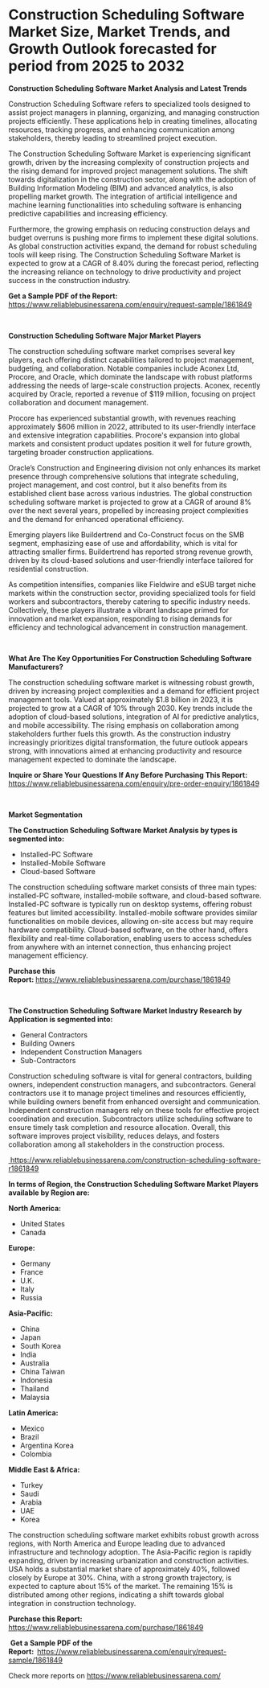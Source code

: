 <p><h1>Construction Scheduling Software Market Size, Market Trends, and Growth Outlook forecasted for period from 2025 to 2032</h1></p><p><strong>Construction Scheduling Software Market Analysis and Latest Trends</strong></p>
<p><p>Construction Scheduling Software refers to specialized tools designed to assist project managers in planning, organizing, and managing construction projects efficiently. These applications help in creating timelines, allocating resources, tracking progress, and enhancing communication among stakeholders, thereby leading to streamlined project execution.</p><p>The Construction Scheduling Software Market is experiencing significant growth, driven by the increasing complexity of construction projects and the rising demand for improved project management solutions. The shift towards digitalization in the construction sector, along with the adoption of Building Information Modeling (BIM) and advanced analytics, is also propelling market growth. The integration of artificial intelligence and machine learning functionalities into scheduling software is enhancing predictive capabilities and increasing efficiency.</p><p>Furthermore, the growing emphasis on reducing construction delays and budget overruns is pushing more firms to implement these digital solutions. As global construction activities expand, the demand for robust scheduling tools will keep rising. The Construction Scheduling Software Market is expected to grow at a CAGR of 8.40% during the forecast period, reflecting the increasing reliance on technology to drive productivity and project success in the construction industry.</p></p>
<p><strong>Get a Sample PDF of the Report:&nbsp;</strong> <a href="https://www.reliablebusinessarena.com/enquiry/request-sample/1861849?utm_campaign=3165&utm_medium=2&utm_source=Github&utm_content=ia&utm_term=09032025&utm_id=construction-scheduling-software">https://www.reliablebusinessarena.com/enquiry/request-sample/1861849</a></p>
<p>&nbsp;</p>
<p><strong>Construction Scheduling Software Major Market Players</strong></p>
<p><p>The construction scheduling software market comprises several key players, each offering distinct capabilities tailored to project management, budgeting, and collaboration. Notable companies include Aconex Ltd, Procore, and Oracle, which dominate the landscape with robust platforms addressing the needs of large-scale construction projects. Aconex, recently acquired by Oracle, reported a revenue of $119 million, focusing on project collaboration and document management.</p><p>Procore has experienced substantial growth, with revenues reaching approximately $606 million in 2022, attributed to its user-friendly interface and extensive integration capabilities. Procore's expansion into global markets and consistent product updates position it well for future growth, targeting broader construction applications.</p><p>Oracle’s Construction and Engineering division not only enhances its market presence through comprehensive solutions that integrate scheduling, project management, and cost control, but it also benefits from its established client base across various industries. The global construction scheduling software market is projected to grow at a CAGR of around 8% over the next several years, propelled by increasing project complexities and the demand for enhanced operational efficiency.</p><p>Emerging players like Buildertrend and Co-Construct focus on the SMB segment, emphasizing ease of use and affordability, which is vital for attracting smaller firms. Buildertrend has reported strong revenue growth, driven by its cloud-based solutions and user-friendly interface tailored for residential construction.</p><p>As competition intensifies, companies like Fieldwire and eSUB target niche markets within the construction sector, providing specialized tools for field workers and subcontractors, thereby catering to specific industry needs. Collectively, these players illustrate a vibrant landscape primed for innovation and market expansion, responding to rising demands for efficiency and technological advancement in construction management.</p></p>
<p>&nbsp;</p>
<p><strong>What Are The Key Opportunities For Construction Scheduling Software Manufacturers?</strong></p>
<p><p>The construction scheduling software market is witnessing robust growth, driven by increasing project complexities and a demand for efficient project management tools. Valued at approximately $1.8 billion in 2023, it is projected to grow at a CAGR of 10% through 2030. Key trends include the adoption of cloud-based solutions, integration of AI for predictive analytics, and mobile accessibility. The rising emphasis on collaboration among stakeholders further fuels this growth. As the construction industry increasingly prioritizes digital transformation, the future outlook appears strong, with innovations aimed at enhancing productivity and resource management expected to dominate the landscape.</p></p>
<p><strong>Inquire or Share Your Questions If Any Before Purchasing This Report:</strong> <a href="https://www.reliablebusinessarena.com/enquiry/pre-order-enquiry/1861849?utm_campaign=3165&utm_medium=2&utm_source=Github&utm_content=ia&utm_term=09032025&utm_id=construction-scheduling-software">https://www.reliablebusinessarena.com/enquiry/pre-order-enquiry/1861849</a></p>
<p>&nbsp;</p>
<p><strong>Market Segmentation</strong></p>
<p><strong>The Construction Scheduling Software Market Analysis by types is segmented into:</strong></p>
<p><ul><li>Installed-PC Software</li><li>Installed-Mobile Software</li><li>Cloud-based Software</li></ul></p>
<p><p>The construction scheduling software market consists of three main types: installed-PC software, installed-mobile software, and cloud-based software. Installed-PC software is typically run on desktop systems, offering robust features but limited accessibility. Installed-mobile software provides similar functionalities on mobile devices, allowing on-site access but may require hardware compatibility. Cloud-based software, on the other hand, offers flexibility and real-time collaboration, enabling users to access schedules from anywhere with an internet connection, thus enhancing project management efficiency.</p></p>
<p><strong>Purchase this Report:&nbsp;</strong><a href="https://www.reliablebusinessarena.com/purchase/1861849?utm_campaign=3165&utm_medium=2&utm_source=Github&utm_content=ia&utm_term=09032025&utm_id=construction-scheduling-software">https://www.reliablebusinessarena.com/purchase/1861849</a></p>
<p>&nbsp;</p>
<p><strong>The Construction Scheduling Software Market Industry Research by Application is segmented into:</strong></p>
<p><ul><li>General Contractors</li><li>Building Owners</li><li>Independent Construction Managers</li><li>Sub-Contractors</li></ul></p>
<p><p>Construction scheduling software is vital for general contractors, building owners, independent construction managers, and subcontractors. General contractors use it to manage project timelines and resources efficiently, while building owners benefit from enhanced oversight and communication. Independent construction managers rely on these tools for effective project coordination and execution. Subcontractors utilize scheduling software to ensure timely task completion and resource allocation. Overall, this software improves project visibility, reduces delays, and fosters collaboration among all stakeholders in the construction process.</p></p>
<p><a href="https://www.reliablebusinessarena.com/construction-scheduling-software-r1861849?utm_campaign=3165&utm_medium=2&utm_source=Github&utm_content=ia&utm_term=09032025&utm_id=construction-scheduling-software">&nbsp;https://www.reliablebusinessarena.com/construction-scheduling-software-r1861849</a></p>
<p><strong>In terms of Region, the Construction Scheduling Software Market Players available by Region are:</strong></p>
<p>
    <p> <strong> North America: </strong>
        <ul>
            <li>United States</li>
            <li>Canada</li>
        </ul>
        </p> 
    <p> <strong> Europe: </strong>
        <ul>
            <li>Germany</li>
            <li>France</li>
            <li>U.K.</li>
            <li>Italy</li>
            <li>Russia</li>
        </ul>
        </p> 
    <p> <strong> Asia-Pacific: </strong>
        <ul>
            <li>China</li>
            <li>Japan</li>
            <li>South Korea</li>
            <li>India</li>
            <li>Australia</li>
            <li>China Taiwan</li>
            <li>Indonesia</li>
            <li>Thailand</li>
            <li>Malaysia</li>
        </ul>
        </p> 
    <p> <strong> Latin America: </strong>
        <ul>
            <li>Mexico</li>
            <li>Brazil</li>
            <li>Argentina Korea</li>
            <li>Colombia</li>
        </ul>
        </p> 
    <p> <strong> Middle East & Africa: </strong>
        <ul>
            <li>Turkey</li>
            <li>Saudi</li>
            <li>Arabia</li>
            <li>UAE</li>
            <li>Korea</li>
        </ul>
    </p>
    </p>
<p><p>The construction scheduling software market exhibits robust growth across regions, with North America and Europe leading due to advanced infrastructure and technology adoption. The Asia-Pacific region is rapidly expanding, driven by increasing urbanization and construction activities. USA holds a substantial market share of approximately 40%, followed closely by Europe at 30%. China, with a strong growth trajectory, is expected to capture about 15% of the market. The remaining 15% is distributed among other regions, indicating a shift towards global integration in construction technology.</p></p>
<p><strong>Purchase this Report: </strong><a href="https://www.reliablebusinessarena.com/purchase/1861849?utm_campaign=3165&utm_medium=2&utm_source=Github&utm_content=ia&utm_term=09032025&utm_id=construction-scheduling-software">https://www.reliablebusinessarena.com/purchase/1861849</a></p>
<p>&nbsp;<strong>Get a Sample PDF of the Report:&nbsp;&nbsp;</strong><a href="https://www.reliablebusinessarena.com/enquiry/request-sample/1861849?utm_campaign=3165&utm_medium=2&utm_source=Github&utm_content=ia&utm_term=09032025&utm_id=construction-scheduling-software">https://www.reliablebusinessarena.com/enquiry/request-sample/1861849</a></p>
<p><strong></strong></p>
<p>Check more reports on <a href="https://www.reliablebusinessarena.com/?utm_campaign=3165&utm_medium=2&utm_source=Github&utm_content=ia&utm_term=09032025&utm_id=construction-scheduling-software">https://www.reliablebusinessarena.com/</a></p>